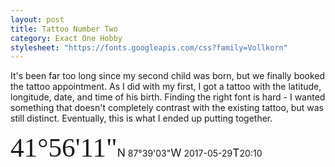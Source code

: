 ```yaml
---
layout: post
title: Tattoo Number Two
category: Exact One Hobby
stylesheet: "https://fonts.googleapis.com/css?family=Vollkorn"
---
```


It's been far too long since my second child was born, but we finally booked the tattoo appointment. As I did with my first, I got a tattoo with the latitude, longitude, date, and time of his birth. Finding the right font is hard - I wanted something that doesn't completely contrast with the existing tattoo, but was still distinct. Eventually, this is what I ended up putting together.


<span style="font-family: 'Vollkorn', serif; font-size: 2.7rem;">41&deg;56&#39;11&quot;</span><span style="font-size: 1.25em;">N</span> 87&deg;39&#39;03&quot;<span  style="font-size: 1.25em;">W</span>&nbsp;2017-05-29<span style="font-size: 1.25em;">T</span>20:10</span>